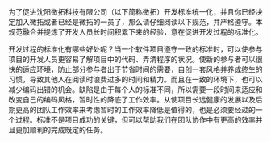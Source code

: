 为了促进沈阳微拓科技有限公司（以下简称微拓）开发标准统一化，并且你已经决定加入微拓或者已经是微拓的一员了，那么请仔细阅读以下规范，并严格遵守。本规范融合并提炼了开发人员长时间积累下来的经验，意在促进开发过程的标准化。

开发过程的标准化有哪些好处呢？当一个软件项目遵守一致的标准时，可以使参与项目的开发人员更容易了解项目中的代码、弄清程序的状况。使新的参与者可以很快的适应环境，防止部分参与者出于节省时间的需要，自创一套风格并养成终生的习惯，导致其他人在阅读时浪费过多的时间和精力。而且在一致的环境下，也可以减少编码出错的机会。缺陷是由于每个人的标准不同，所以需要一段时间来适应和改变自己的编码风格，暂时性的降底了工作效率。从使项目长远健康的发展以及后期更高的团队工作效率来考虑暂时的工作效率降低是值得的，也是必须要经过的一个过程。标准不是项目成功的关键，但可以帮助我们在团队协作中有更高的效率并且更加顺利的完成既定的任务。

